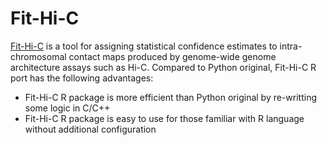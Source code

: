 # Fit-Hi-C

[Fit-Hi-C](https://noble.gs.washington.edu/proj/fit-hi-c/) is a tool for assigning statistical confidence estimates to intra-chromosomal contact maps produced by genome-wide genome architecture assays such as Hi-C. Compared to Python original, Fit-Hi-C R port has the following advantages:

- Fit-Hi-C R package is more efficient than Python original by re-writting some logic in C/C++
- Fit-Hi-C R package is easy to use for those familiar with R language without additional configuration
